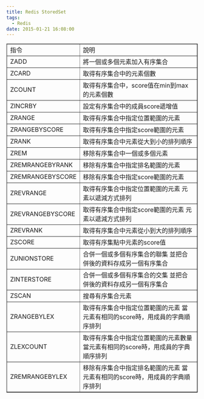 ```yaml
---
title: Redis StoredSet
tags:
  - Redis
date: 2015-01-21 16:08:00
---
```


<table border="1" cellpadding="3" cellspacing="1"><tbody><tr><td>指令</td><td>說明</td></tr><tr><td>ZADD</td><td>將一個或多個元素加入有序集合</td></tr><tr><td>ZCARD</td><td>取得有序集合中的元素個數</td></tr><tr><td>ZCOUNT</td><td>取得有序集合中，score值在min到max的元素個數</td></tr><tr><td>ZINCRBY</td><td>設定有序集合中的成員score遞增值</td></tr><tr><td>ZRANGE</td><td>取得有序集合中指定位置範圍的元素</td></tr><tr><td>ZRANGEBYSCORE</td><td>取得有序集合中指定score範圍的元素</td></tr><tr><td>ZRANK</td><td>取得有序集合中元素從大到小的排列順序</td></tr><tr><td>ZREM</td><td>移除有序集合中一個或多個元素</td></tr><tr><td>ZREMRANGEBYRANK</td><td>移除有序集合中指定排名範圍的元素</td></tr><tr><td>ZREMRANGEBYSCORE</td><td>移除有序集合中指定score範圍的元素</td></tr><tr><td>ZREVRANGE</td><td>取得有序集合中指定位置範圍的元素
元素以遞減方式排列</td></tr><tr><td>ZREVRANGEBYSCORE</td><td>取得有序集合中指定score範圍的元素
元素以遞減方式排列</td></tr><tr><td>ZREVRANK</td><td>取得有序集合中元素從小到大的排列順序</td></tr><tr><td>ZSCORE</td><td>取得有序集點中元素的score值</td></tr><tr><td>ZUNIONSTORE</td><td>合併一個或多個有序集合的聯集
並把合併後的資料存成另一個有序集合</td></tr><tr><td>ZINTERSTORE</td><td>合併一個或多個有序集合的交集
並把合併後的資料存成另一個有序集合</td></tr><tr><td>ZSCAN</td><td>搜尋有序集合元素</td></tr><tr><td>ZRANGEBYLEX</td><td>取得有序集合中指定位置範圍的元素
當元素有相同的score時，用成員的字典順序排列</td></tr><tr><td>ZLEXCOUNT</td><td>取得有序集合中指定位置範圍的元素數量
當元素有相同的score時，用成員的字典順序排列</td></tr><tr><td>ZREMRANGEBYLEX</td><td>移除有序集合中指定排名範圍的元素
當元素有相同的score時，用成員的字典順序排列</td></tr></tbody></table>